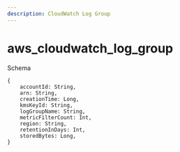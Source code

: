 ```yaml
---
description: CloudWatch Log Group
---
```


# aws_cloudwatch_log_group

Schema
```
{
	accountId: String,
	arn: String,
	creationTime: Long,
	kmsKeyId: String,
	logGroupName: String,
	metricFilterCount: Int,
	region: String,
	retentionInDays: Int,
	storedBytes: Long,
}
```
